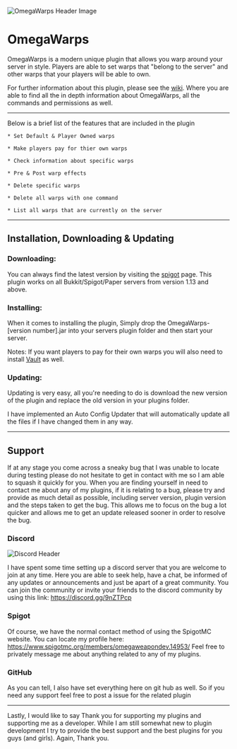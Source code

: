![OmegaWarps Header Image](https://i.imgur.com/Z2TBr3E.png)

# **OmegaWarps**

OmegaWarps is a modern unique plugin that allows you warp around your server in style. Players are able to set warps that "belong to the server" and other warps that your players will be able to own.

For further information about this plugin, please see the [wiki](https://github.com/OmegaWeaponDev/OmegaWarps/wiki). Where you are able to find all the in depth information about OmegaWarps, all the commands and permissions as well.

***

Below is a brief list of the features that are included in the plugin

    * Set Default & Player Owned warps
    
    * Make players pay for thier own warps
    
    * Check information about specific warps
    
    * Pre & Post warp effects
    
    * Delete specific warps
    
    * Delete all warps with one command
    
    * List all warps that are currently on the server
    
***

## Installation, Downloading & Updating

### Downloading:

You can always find the latest version by visiting the [spigot](https://www.spigotmc.org/resources/omeganames.78327/) 
page. This plugin works on all Bukkit/Spigot/Paper servers from version 1.13 and above.

### Installing:

When it comes to installing the plugin, Simply drop the OmegaWarps-[version number].jar into your servers plugin folder and then start your server.

Notes: If you want players to pay for their own warps you will also need to install [Vault](https://www.spigotmc.org/resources/vault.34315/) as well.

### Updating: 

Updating is very easy, all you're needing to do is download the new version of the plugin and replace the old version in your plugins folder.

I have implemented an Auto Config Updater that will automatically update all the files if I have changed them in any way.

***

## **Support**

If at any stage you come across a sneaky bug that I was unable to locate during testing please do not hesitate to get in contact with me so I am able to squash it quickly for you. When you are finding yourself in need to contact me about any of my plugins, if it is relating to a bug, please try and provide as much detail as possible, including server version, plugin version and the steps taken to get the bug. This allows me to focus on the bug a lot quicker and allows me to get an update released sooner in order to resolve the bug.

### **Discord**
![Discord Header](https://i.imgur.com/yQIZDR6.png)

I have spent some time setting up a discord server that you are welcome to join at any time. Here you are able to seek help, have a chat, be informed of any updates or announcements and just be apart of a great community. You can join the community or invite your friends to the discord community by using this link: https://discord.gg/9nZTPcp

### **Spigot**

Of course, we have the normal contact method of using the SpigotMC website. You can locate my profile here: https://www.spigotmc.org/members/omegaweapondev.14953/ Feel free to privately message me about anything related to any of my plugins. 

### **GitHub**

As you can tell, I also have set everything here on git hub as well. So if you need any support feel free to post a issue for the related plugin

***

Lastly, I would like to say Thank you for supporting my plugins and supporting me as a developer. While I am still somewhat new to plugin development I try to provide the best support and the best plugins for you guys (and girls). Again, Thank you. 